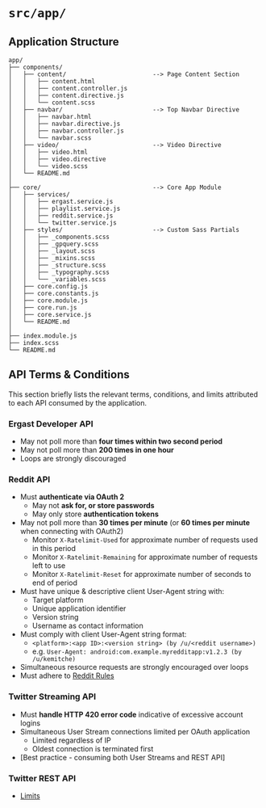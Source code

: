 `src/app/`
==========

Application Structure
---------------------

```
app/
├── components/
│   ├── content/                        --> Page Content Section
│   │   ├── content.html
│   │   ├── content.controller.js
│   │   ├── content.directive.js
│   │   └── content.scss
│   ├── navbar/                         --> Top Navbar Directive
│   │   ├── navbar.html
│   │   ├── navbar.directive.js
│   │   ├── navbar.controller.js
│   │   └── navbar.scss
│   ├── video/                          --> Video Directive
│   │   ├── video.html
│   │   ├── video.directive
│   │   └── video.scss
│   └── README.md
│
├── core/                               --> Core App Module
│   ├── services/
│   │   ├── ergast.service.js
│   │   ├── playlist.service.js
│   │   ├── reddit.service.js
│   │   └── twitter.service.js
│   ├── styles/                         --> Custom Sass Partials
│   │   ├── _components.scss
│   │   ├── _gpquery.scss
│   │   ├── _layout.scss
│   │   ├── _mixins.scss
│   │   ├── _structure.scss
│   │   ├── _typography.scss
│   │   └── _variables.scss
│   ├── core.config.js
│   ├── core.constants.js
│   ├── core.module.js
│   ├── core.run.js
│   ├── core.service.js
│   └── README.md
│
├── index.module.js
├── index.scss
└── README.md
```


API Terms & Conditions
-----------------------

This section briefly lists the relevant terms, conditions, and limits attributed to each API consumed by the application.


### Ergast Developer API

 * May not poll more than __four times within two second period__
 * May not poll more than __200 times in one hour__
 * Loops are strongly discouraged


### Reddit API

 * Must __authenticate via OAuth 2__
   * May not __ask for, or store passwords__
   * May only store __authentication tokens__
 * May not poll more than __30 times per minute__ (or __60 times per minute__ when connecting with OAuth2)
   * Monitor `X-Ratelimit-Used` for approximate number of requests used in this period
   * Monitor `X-Ratelimit-Remaining` for approximate number of requests left to use
   * Monitor `X-Ratelimit-Reset` for approximate number of seconds to end of period
 * Must have unique & descriptive client User-Agent string with:
   * Target platform
   * Unique application identifier
   * Version string
   * Username as contact information
 * Must comply with client User-Agent string format:
   * `<platform>:<app ID>:<version string> (by /u/<reddit username>)`  
   * e.g. `User-Agent: android:com.example.myredditapp:v1.2.3 (by /u/kemitche)`
 * Simultaneous resource requests are strongly encouraged over loops
 * Must adhere to [Reddit Rules](https://www.reddit.com/help/contentpolicy)


### Twitter Streaming API

 * Must __handle HTTP 420 error code__ indicative of excessive account logins
 * Simultaneous User Stream connections limited per OAuth application
   * Limited regardless of IP
   * Oldest connection is terminated first
 * [Best practice - consuming both User Streams and REST API]

### Twitter REST API

 * [Limits](https://dev.twitter.com/rest/public/rate-limiting)
